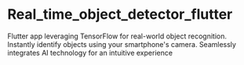 # Real_time_object_detector_flutter
Flutter app leveraging TensorFlow for real-world object recognition. Instantly identify objects using your smartphone's camera. Seamlessly integrates AI technology for an intuitive experience
